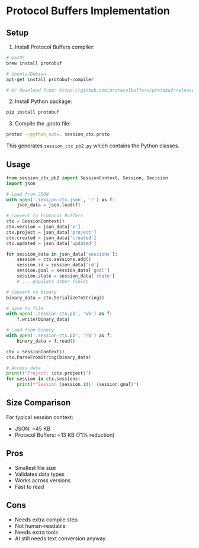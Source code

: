 # Protocol Buffers Implementation

## Setup

1. Install Protocol Buffers compiler:
```bash
# macOS
brew install protobuf

# Ubuntu/Debian
apt-get install protobuf-compiler

# Or download from: https://github.com/protocolbuffers/protobuf/releases
```

2. Install Python package:
```bash
pip install protobuf
```

3. Compile the .proto file:
```bash
protoc --python_out=. session_ctx.proto
```

This generates `session_ctx_pb2.py` which contains the Python classes.

## Usage

```python
from session_ctx_pb2 import SessionContext, Session, Decision
import json

# Load from JSON
with open('.session-ctx.json', 'r') as f:
    json_data = json.load(f)

# Convert to Protocol Buffers
ctx = SessionContext()
ctx.version = json_data['v']
ctx.project = json_data['project']
ctx.created = json_data['created']
ctx.updated = json_data['updated']

for session_data in json_data['sessions']:
    session = ctx.sessions.add()
    session.id = session_data['id']
    session.goal = session_data['goal']
    session.state = session_data['state']
    # ... populate other fields

# Convert to binary
binary_data = ctx.SerializeToString()

# Save to file
with open('.session-ctx.pb', 'wb') as f:
    f.write(binary_data)

# Load from binary
with open('.session-ctx.pb', 'rb') as f:
    binary_data = f.read()

ctx = SessionContext()
ctx.ParseFromString(binary_data)

# Access data
print(f"Project: {ctx.project}")
for session in ctx.sessions:
    print(f"Session {session.id}: {session.goal}")
```

## Size Comparison

For typical session context:
- JSON: ~45 KB
- Protocol Buffers: ~13 KB (71% reduction)

## Pros
- Smallest file size
- Validates data types
- Works across versions
- Fast to read

## Cons
- Needs extra compile step
- Not human-readable
- Needs extra tools
- AI still needs text conversion anyway
